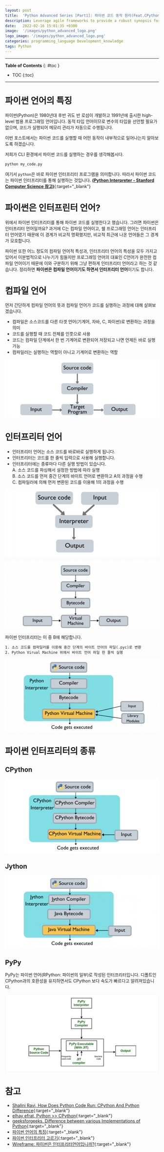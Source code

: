 ```yaml
---
layout: post
title:  'Python Advanced Series [Part1]: 파이썬 코드 동작 원리(Feat.CPython, PyPy)'
description: Leverage agile frameworks to provide a robust synopsis for high level overviews. Iterative a...
date:   2022-02-16 15:01:35 +0300
image:  '/images/python_advanced_logo.png'
logo_image: '/images/python_advanced_logo.png'
categories: programming_language Development_knowledge
tags: Python
---
```

---
**Table of Contents**
{: #toc }
*  TOC
{:toc}

---

# 파이썬 언어의 특징


파이썬(Python)은 1980년대 후반 귀도 반 로섬이 개발하고 1991년에 출시한 high-level 범용 프로그래밍 언어입니다. 동적 타입 언어이므로 변수의 타입을 선언할 필요가 없으며, 코드가 실행되어 메모리 관리가 자동으로 수행됩니다.  

이번 포스트에서는 파이썬 코드를 실행할 때 어떤 동작이 내부적으로 일어나는지 알아보도록 하겠습니다.  

저희가 CLI 환경에서 파이썬 코드를 실행하는 경우를 생각해봅시다.  

```sh
python my_code.py
```

여기서 `python`은 바로 파이썬 인터프리터 프로그램을 의미합니다. 따라서 파이썬 코드는 파이썬 인터프리터를 통해 실행하는 것입니다.  [**(Python Interpreter - Stanford Computer Science 참고)**](https://cs.stanford.edu/people/nick/py/python-interpreter.html){:target="_blank"}  

# 파이썬은 인터프린터 언어?

위에서 파이썬 인터프리터를 통해 파이썬 코드를 실행한다고 했습니다. 그러면 파이썬은 인터프리터 언어일까요? 과거에 C는 컴파일 언어이고, 쉘 프로그래밍 언어는 인터프리터 언어였기 때문에 이 경계가 비교적 명확했지만, 비교적 최근에 나온 언어들은 그 경계가 모호합니다.  

파이썬 또한 어느 정도의 컴파일 언어적 특성과, 인터프리터 언어의 특성을 모두 가지고 있어서 이분법적으로 나누기가 힘들지만 프로그래밍 언어의 대표인 C언어가 완전한 컴파일 언어이기 때문에 이와 구분하기 위해 그냥 편하게 인터프리터 언어라고 하는 것 같습니다. 정리하면 **파이썬은 컴파일 언어이기도 하면서 인터프리터 언어**이기도 합니다.  

# 컴파일 언어
먼저 간단하게 컴파일 언어의 뜻과 컴파일 언어가 코드를 실행하는 과정에 대해 살펴보겠습니다.  

- 컴파일은 소스코드를 다른 타겟 언어(기계어, 자바, C, 파이썬)로 변환하는 과정을 의미
- 코드를 실행할 때 코드 전체를 인풋으로 사용
- 코드는 컴파일 단계에서 한 번 기계어로 변환되어 저장되고 나면 언제든 바로 실행가능
- 컴파일러는 실행하는 역할이 아니고 기계어로 변환하는 역할

![](/images/python_4.png)

# 인터프리터 언어

- 인터프리터 언어는 소스 코드를 바로바로 실행하게 됩니다.
- 인터프리터는 코드를 한 줄씩 입력으로 사용해 실행합니다.  
- 인터프리터에는 종류마다 다른 실행 방법이 있습니다.  
    A. 소스 코드를 파싱해서 설정한 방법에 따라 실행  
    B. 소스 코드를 먼저 중간 단계의 바이트 언어로 변환하고 A의 과정을 수행  
    C. 컴파일러에 의해 먼저 변환된 코드를 이용해 1의 과정을 수행    

![](/images/python_7.png)  

![](/images/python_5.png)  

파이썬 인터프리터는 이 중 B에 해당합니다.  

```
1. 소스 코드를 컴파일러를 이용해 중간 단계의 바이트 언어의 파일(.pyc)로 변환
2. Python Virual Machine 위에서 바이트 언어 파일 한 줄씩 실행  
```

![](/images/python_6.png)  

# 파이썬 인터프리터의 종류

## CPython

![](/images/python_8.png)  

## Jython

![](/images/python_9.png)  

## PyPy
PyPy는 파이썬 언어(RPython: 파이썬의 일부)로 작성된 인터프리터입니다. 디폴트인 CPython과의 호환성을 유지하면서도 CPython 보다 속도가 빠르다고 알려져있습니다.  

![](/images/python_10.png)  

# 참고
- [Shalini Ravi, How Does Python Code Run: CPython And Python Difference](https://www.c-sharpcorner.com/article/why-learn-python-an-introduction-to-python/){:target="_blank"}
- [elhay efrat, Python >> CPython](https://medium.com/@e{:target="_blank"}lhayefrat/python-cpython-e88e975e80cd){:target="_blank"}
- [geeksforgeeks, Difference between various Implementations of Python](https://www.geeksforgeeks.org/difference-various-implementations-python/){:target="_blank"}
- [파이썬 언어의 특징](https://jjinfotech.tistory.com/21){:target="_blank"}
- [파이썬 인터프리터 고르기](https://python-guide-kr.readthedocs.io/ko/latest/starting/which-python.html){:target="_blank"}
- [Wireframe: 파이썬은 인터프리터언어입니까?](https://soooprmx.com/파이썬은-인터프리터언어입니까/){:target="_blank"}
